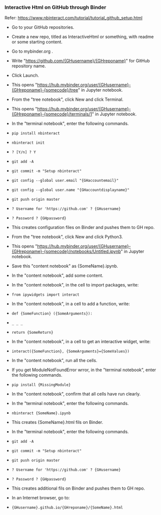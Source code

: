 ### Interactive Html on GitHub through Binder

Refer: https://www.nbinteract.com/tutorial/tutorial_github_setup.html

- Go to your GitHub repositories.
- Create a new repo, titled as InteractiveHtml or something,  with readme or some starting content.
- Go to mybinder.org .
- Write "https://github.com/{GHusername}/{GHreponame}" for GitHub repository name.
- Click Launch.
- This opens "https://hub.mybinder.org/user/{GHusername}-{GHreponame}-{somecode}/tree" in Jupyter notebook.

- From the "tree notebook", click New and click Terminal.
- This opens "https://hub.mybinder.org/user/{GHusername}-{GHreponame}-{somecode}/terminals/1" in Jupyter notebook.
- In the "terminal notebook", enter the following commands.
-     pip install nbinteract
-     nbinteract init
-     ? [Y/n] ? Y
-     git add -A
-     git commit -m "Setup nbinteract"
-     git config --global user.email "{GHaccountemail}"
-     git config --global user.name "{GHaccountdisplayname}"
-     git push origin master
-     ? Username for 'https://github.com' ? {GHusername}
-     ? Password ? {GHpassword}
- This creates configuration files on Binder and pushes them to GH repo.
  
- From the "tree notebook", click New and click Python3.
- This opens "https://hub.mybinder.org/user/{GHusername}-{GHreponame}-{somecode}/notebooks/Untitled.ipynb" in Jupyter notebook.
- Save this "content notebook" as {SomeName}.ipynb.
- In the "content notebook", add some content.
- In the "content notebook", in the cell to import packages, write:
-     from ipywidgets import interact
- In the "content notebook", in a cell to add a function, write:
-     def {SomeFunction} ({SomeArguments}):
-     _ _ _
-     return {SomeReturn}
- In the "content notebook", in a cell to get an interactive widget, write:
-     interact({SomeFunction}, {SomeArguments}={SomeValues})
- In the "content notebook", run all the cells.
- If you get ModuleNotFoundError wrror, in the "terminal notebook", enter the following commands.
-     pip install {MissingModule}
- In the "content notebook", confirm that all cells have run clearly.

- In the "terminal notebook", enter the following commands.
-     nbinteract {SomeName}.ipynb
- This creates {SomeName}.html fils on Binder.
- In the "terminal notebook", enter the following commands.
-     git add -A
-     git commit -m "Setup nbinteract"
-     git push origin master
-     ? Username for 'https://github.com' ? {GHusername}
-     ? Password ? {GHpassword}
- This creates additional fils on Binder and pushes them to GH repo.

- In an Internet browser, go to:
-     {GHusername}.github.io/{GHreponame}/{SomeName}.html
